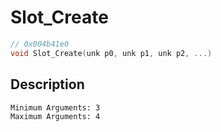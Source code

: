 # Slot_Create
```c
// 0x004b41e0
void Slot_Create(unk p0, unk p1, unk p2, ...)
```
## Description
```
Minimum Arguments: 3
Maximum Arguments: 4
```

